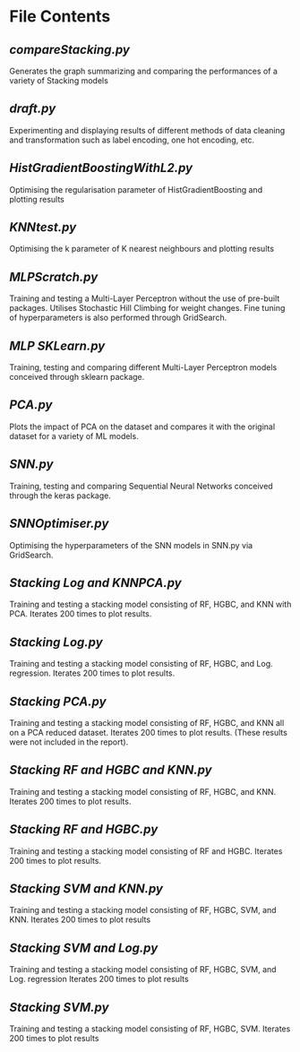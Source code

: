 # **File Contents**

## _compareStacking.py_
Generates the graph summarizing and comparing the performances of a variety of Stacking models

## _draft.py_
Experimenting and displaying results of different methods of data cleaning and transformation such as
label encoding, one hot encoding, etc.

## _HistGradientBoostingWithL2.py_
Optimising the regularisation parameter of HistGradientBoosting and plotting results

## _KNNtest.py_
Optimising the k parameter of K nearest neighbours and plotting results

## _MLPScratch.py_
Training and testing a Multi-Layer Perceptron without the use of pre-built packages. Utilises Stochastic Hill Climbing for weight changes.
Fine tuning of hyperparameters is also performed through GridSearch.

## _MLP SKLearn.py_
Training, testing and comparing different Multi-Layer Perceptron models conceived through sklearn package.

## _PCA.py_
Plots the impact of PCA on the dataset and compares it with the original dataset for a variety of ML models.

## _SNN.py_
Training, testing and comparing Sequential Neural Networks conceived through the keras package.

## _SNNOptimiser.py_
Optimising the hyperparameters of the SNN models in SNN.py via GridSearch.

## _Stacking Log and KNNPCA.py_
Training and testing a stacking model consisting of RF, HGBC, and KNN with PCA. Iterates 200 times to plot results.

## _Stacking Log.py_
Training and testing a stacking model consisting of RF, HGBC, and Log. regression. Iterates 200 times to plot results.

## _Stacking PCA.py_
Training and testing a stacking model consisting of RF, HGBC, and KNN all on a PCA reduced dataset.
Iterates 200 times to plot results. (These results were not included in the report).

## _Stacking RF and HGBC and KNN.py_
Training and testing a stacking model consisting of RF, HGBC, and KNN. Iterates 200 times to plot results.

## _Stacking RF and HGBC.py_
Training and testing a stacking model consisting of RF and HGBC. Iterates 200 times to plot results.

## _Stacking SVM and KNN.py_
Training and testing a stacking model consisting of RF, HGBC, SVM, and KNN. Iterates 200 times to plot results

## _Stacking SVM and Log.py_
Training and testing a stacking model consisting of RF, HGBC, SVM, and Log. regression Iterates 200 times to plot results

## _Stacking SVM.py_
Training and testing a stacking model consisting of RF, HGBC, SVM. Iterates 200 times to plot results
